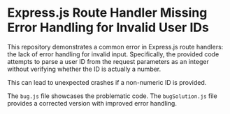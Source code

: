 # Express.js Route Handler Missing Error Handling for Invalid User IDs

This repository demonstrates a common error in Express.js route handlers: the lack of error handling for invalid input. Specifically, the provided code attempts to parse a user ID from the request parameters as an integer without verifying whether the ID is actually a number.

This can lead to unexpected crashes if a non-numeric ID is provided.

The `bug.js` file showcases the problematic code. The `bugSolution.js` file provides a corrected version with improved error handling.